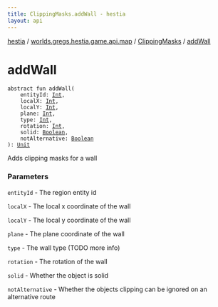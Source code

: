 ```yaml
---
title: ClippingMasks.addWall - hestia
layout: api
---
```


<div class='api-docs-breadcrumbs'><a href="../../index.html">hestia</a> / <a href="../index.html">worlds.gregs.hestia.game.api.map</a> / <a href="index.html">ClippingMasks</a> / <a href="./add-wall.html">addWall</a></div>

# addWall

<div class="signature"><code><span class="keyword">abstract</span> <span class="keyword">fun </span><span class="identifier">addWall</span><span class="symbol">(</span><br/>&nbsp;&nbsp;&nbsp;&nbsp;<span class="parameterName" id="worlds.gregs.hestia.game.api.map.ClippingMasks$addWall(kotlin.Int, kotlin.Int, kotlin.Int, kotlin.Int, kotlin.Int, kotlin.Int, kotlin.Boolean, kotlin.Boolean)/entityId">entityId</span><span class="symbol">:</span>&nbsp;<a href="https://kotlinlang.org/api/latest/jvm/stdlib/kotlin/-int/index.html"><span class="identifier">Int</span></a><span class="symbol">, </span><br/>&nbsp;&nbsp;&nbsp;&nbsp;<span class="parameterName" id="worlds.gregs.hestia.game.api.map.ClippingMasks$addWall(kotlin.Int, kotlin.Int, kotlin.Int, kotlin.Int, kotlin.Int, kotlin.Int, kotlin.Boolean, kotlin.Boolean)/localX">localX</span><span class="symbol">:</span>&nbsp;<a href="https://kotlinlang.org/api/latest/jvm/stdlib/kotlin/-int/index.html"><span class="identifier">Int</span></a><span class="symbol">, </span><br/>&nbsp;&nbsp;&nbsp;&nbsp;<span class="parameterName" id="worlds.gregs.hestia.game.api.map.ClippingMasks$addWall(kotlin.Int, kotlin.Int, kotlin.Int, kotlin.Int, kotlin.Int, kotlin.Int, kotlin.Boolean, kotlin.Boolean)/localY">localY</span><span class="symbol">:</span>&nbsp;<a href="https://kotlinlang.org/api/latest/jvm/stdlib/kotlin/-int/index.html"><span class="identifier">Int</span></a><span class="symbol">, </span><br/>&nbsp;&nbsp;&nbsp;&nbsp;<span class="parameterName" id="worlds.gregs.hestia.game.api.map.ClippingMasks$addWall(kotlin.Int, kotlin.Int, kotlin.Int, kotlin.Int, kotlin.Int, kotlin.Int, kotlin.Boolean, kotlin.Boolean)/plane">plane</span><span class="symbol">:</span>&nbsp;<a href="https://kotlinlang.org/api/latest/jvm/stdlib/kotlin/-int/index.html"><span class="identifier">Int</span></a><span class="symbol">, </span><br/>&nbsp;&nbsp;&nbsp;&nbsp;<span class="parameterName" id="worlds.gregs.hestia.game.api.map.ClippingMasks$addWall(kotlin.Int, kotlin.Int, kotlin.Int, kotlin.Int, kotlin.Int, kotlin.Int, kotlin.Boolean, kotlin.Boolean)/type">type</span><span class="symbol">:</span>&nbsp;<a href="https://kotlinlang.org/api/latest/jvm/stdlib/kotlin/-int/index.html"><span class="identifier">Int</span></a><span class="symbol">, </span><br/>&nbsp;&nbsp;&nbsp;&nbsp;<span class="parameterName" id="worlds.gregs.hestia.game.api.map.ClippingMasks$addWall(kotlin.Int, kotlin.Int, kotlin.Int, kotlin.Int, kotlin.Int, kotlin.Int, kotlin.Boolean, kotlin.Boolean)/rotation">rotation</span><span class="symbol">:</span>&nbsp;<a href="https://kotlinlang.org/api/latest/jvm/stdlib/kotlin/-int/index.html"><span class="identifier">Int</span></a><span class="symbol">, </span><br/>&nbsp;&nbsp;&nbsp;&nbsp;<span class="parameterName" id="worlds.gregs.hestia.game.api.map.ClippingMasks$addWall(kotlin.Int, kotlin.Int, kotlin.Int, kotlin.Int, kotlin.Int, kotlin.Int, kotlin.Boolean, kotlin.Boolean)/solid">solid</span><span class="symbol">:</span>&nbsp;<a href="https://kotlinlang.org/api/latest/jvm/stdlib/kotlin/-boolean/index.html"><span class="identifier">Boolean</span></a><span class="symbol">, </span><br/>&nbsp;&nbsp;&nbsp;&nbsp;<span class="parameterName" id="worlds.gregs.hestia.game.api.map.ClippingMasks$addWall(kotlin.Int, kotlin.Int, kotlin.Int, kotlin.Int, kotlin.Int, kotlin.Int, kotlin.Boolean, kotlin.Boolean)/notAlternative">notAlternative</span><span class="symbol">:</span>&nbsp;<a href="https://kotlinlang.org/api/latest/jvm/stdlib/kotlin/-boolean/index.html"><span class="identifier">Boolean</span></a><br/><span class="symbol">)</span><span class="symbol">: </span><a href="https://kotlinlang.org/api/latest/jvm/stdlib/kotlin/-unit/index.html"><span class="identifier">Unit</span></a></code></div>

Adds clipping masks for a wall

### Parameters

<code>entityId</code> - The region entity id

<code>localX</code> - The local x coordinate of the wall

<code>localY</code> - The local y coordinate of the wall

<code>plane</code> - The plane coordinate of the wall

<code>type</code> - The wall type (TODO more info)

<code>rotation</code> - The rotation of the wall

<code>solid</code> - Whether the object is solid

<code>notAlternative</code> - Whether the objects clipping can be ignored on an alternative route